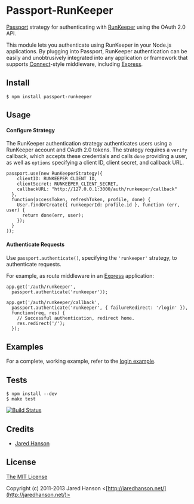 # Passport-RunKeeper

[Passport](https://github.com/jaredhanson/passport) strategy for authenticating
with [RunKeeper](http://runkeeper.com/) using the OAuth 2.0 API.

This module lets you authenticate using RunKeeper in your Node.js applications.
By plugging into Passport, RunKeeper authentication can be easily and
unobtrusively integrated into any application or framework that supports
[Connect](http://www.senchalabs.org/connect/)-style middleware, including
[Express](http://expressjs.com/).

## Install

    $ npm install passport-runkeeper

## Usage

#### Configure Strategy

The RunKeeper authentication strategy authenticates users using a RunKeeper
account and OAuth 2.0 tokens.  The strategy requires a `verify` callback, which
accepts these credentials and calls `done` providing a user, as well as
`options` specifying a client ID, client secret, and callback URL.

    passport.use(new RunKeeperStrategy({
        clientID: RUNKEEPER_CLIENT_ID,
        clientSecret: RUNKEEPER_CLIENT_SECRET,
        callbackURL: "http://127.0.0.1:3000/auth/runkeeper/callback"
      },
      function(accessToken, refreshToken, profile, done) {
        User.findOrCreate({ runkeeperId: profile.id }, function (err, user) {
          return done(err, user);
        });
      }
    ));

#### Authenticate Requests

Use `passport.authenticate()`, specifying the `'runkeeper'` strategy, to
authenticate requests.

For example, as route middleware in an [Express](http://expressjs.com/)
application:

    app.get('/auth/runkeeper',
      passport.authenticate('runkeeper'));

    app.get('/auth/runkeeper/callback', 
      passport.authenticate('runkeeper', { failureRedirect: '/login' }),
      function(req, res) {
        // Successful authentication, redirect home.
        res.redirect('/');
      });

## Examples

For a complete, working example, refer to the [login example](https://github.com/jaredhanson/passport-runkeeper/tree/master/examples/login).

## Tests

    $ npm install --dev
    $ make test

[![Build Status](https://secure.travis-ci.org/jaredhanson/passport-runkeeper.png)](http://travis-ci.org/jaredhanson/passport-runkeeper)

## Credits

  - [Jared Hanson](http://github.com/jaredhanson)

## License

[The MIT License](http://opensource.org/licenses/MIT)

Copyright (c) 2011-2013 Jared Hanson <[http://jaredhanson.net/](http://jaredhanson.net/)>
